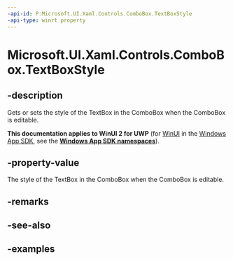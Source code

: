 ```yaml
---
-api-id: P:Microsoft.UI.Xaml.Controls.ComboBox.TextBoxStyle
-api-type: winrt property
---
```


<!-- Property syntax.
public Style TextBoxStyle { get;  set; }
-->

# Microsoft.UI.Xaml.Controls.ComboBox.TextBoxStyle

## -description
Gets or sets the style of the TextBox in the ComboBox when the ComboBox is editable.

**This documentation applies to WinUI 2 for UWP** (for [WinUI](/windows/apps/winui/winui3/) in the [Windows App SDK](/windows/apps/windows-app-sdk/), see the **[Windows App SDK namespaces](/windows/windows-app-sdk/api/winrt/)**).

## -property-value

The style of the TextBox in the ComboBox when the ComboBox is editable.

## -remarks

## -see-also

## -examples

